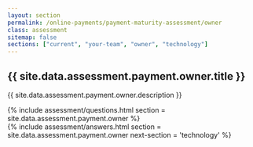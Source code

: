 ```yaml
---
layout: section
permalink: /online-payments/payment-maturity-assessment/owner
class: assessment
sitemap: false
sections: ["current", "your-team", "owner", "technology"]
---
```


<div class="card-body pb-0 pt-5 bg-blue-100 px-4 px-sm-5">
  <h2 class="card-title fw-semibold pb-2">{{ site.data.assessment.payment.owner.title }}</h2>
  <p class="card-text pb-4">{{ site.data.assessment.payment.owner.description }}</p>
  {% include assessment/questions.html section = site.data.assessment.payment.owner %}
</div>
<div class="card-body pt-0 px-4 px-sm-5 pb-5">
  {% include assessment/answers.html section = site.data.assessment.payment.owner next-section = 'technology' %}
</div>